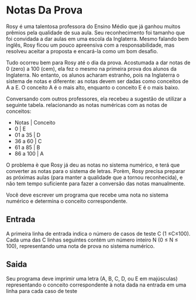 # Notas Da Prova

Rosy é uma talentosa professora do Ensino Médio que já ganhou muitos prêmios pela qualidade de sua aula. Seu reconhecimento foi tamanho que foi convidada a dar aulas em uma escola da Inglaterra. Mesmo falando bem inglês, Rosy ficou um pouco apreensiva com a responsabilidade, mas resolveu aceitar a proposta e encará-la como um bom desafio.

Tudo ocorreu bem para Rosy até o dia da prova. Acostumada a dar notas de 0 (zero) a 100 (cem), ela fez o mesmo na primeira prova dos alunos da Inglaterra. No entanto, os alunos acharam estranho, pois na Inglaterra o sistema de notas e diferente: as notas devem ser dadas como conceitos de A a E. O conceito A é o mais alto, enquanto o conceito E é o mais baixo.

Conversando com outros professores, ela recebeu a sugestão de utilizar a seguinte tabela. relacionando as notas numéricas com as notas de conceitos:
* Notas    | Conceito
*    0     | E
* 01 a 35  | D     
* 36 a 60  | C 
* 61 a 85  | B 
* 86 a 100 | A


O problema è que Rosy já deu as notas no sistema numérico, e terá que converter as notas para o sistema de letras. Porèm, Rosy precisa preparar as próximas aulas (para manter a qualidade que a tornou reconhecida), e não tem tempo suficiente para fazer a conversão das notas manualmente.

Você deve escrever um programa que recebe uma nota no sistema numérico e determina o conceito correspondente.

## Entrada

A primeira linha de entrada indica o número de casos de teste C (1 ≤C≤100). Cada uma das C linhas seguintes contém um número inteiro N (0 ≤ N ≤ 100), representando uma nota de prova no sistema numérico.

## Saida

Seu programa deve imprimir uma letra (A, B, C, D, ou E em majúsculas) representando o conceito correspondente à nota dada na entrada em uma linha para cada caso de teste

